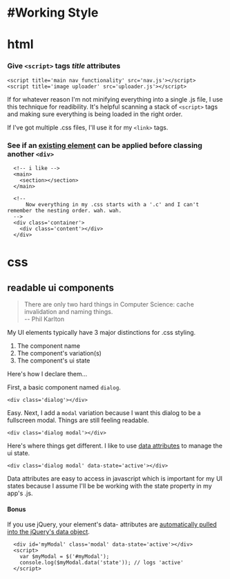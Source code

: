 #Working Style
=============

# html

### Give ``<script>`` tags ___title___ attributes
```
<script title='main nav functionality' src='nav.js'></script>
<script title='image uploader' src='uploader.js'></script>
```

If for whatever reason I'm not minifying everything into a single .js file, I use this technique for readibility. It's helpful scanning a stack of ``<script>`` tags and making sure everything is being loaded in the right order.

If I've got multiple .css files, I'll use it for my ``<link>`` tags.


### See if an [existing element](https://developer.mozilla.org/en-US/docs/Web/Guide/HTML/HTML5/HTML5_element_list) can be applied before classing another ``<div>``

```
  <!-- i like -->
  <main>
    <section></section>
  </main>

  <!-- 
      Now everything in my .css starts with a '.c' and I can't remember the nesting order. wah. wah. 
  -->
  <div class='container'>
    <div class='content'></div>
  </div>
```

# css

## readable ui components

> There are only two hard things in Computer Science: cache invalidation and naming things.  
> -- Phil Karlton

My UI elements typically have 3 major distinctions for .css styling.

1. The component name
2. The component's variation(s)
3. The component's ui state

Here's how I declare them...

 First, a basic component named ``dialog``.
```
<div class='dialog'></div>
```

Easy. Next, I add a ``modal`` variation because I want this dialog to be a fullscreen modal. Things are still feeling readable.
```
<div class='dialog modal'></div>
```

Here's where things get different. I like to use [data attributes](https://developer.mozilla.org/en-US/docs/Web/Guide/HTML/Using_data_attributes) to manage the ui state.

```
<div class='dialog modal' data-state='active'></div>
```

Data attributes are easy to access in javascript which is important for my UI states because I assume I'll be be working with the state property in my app's .js.

#### Bonus
If you use jQuery, your element's data- attributes are [automatically pulled into the jQuery's data object](http://api.jquery.com/data/#data-html5). 

```
  <div id='myModal' class='modal' data-state='active'></div>
  <script>
    var $myModal = $('#myModal');
    console.log($myModal.data('state')); // logs 'active'
  </script>
```



